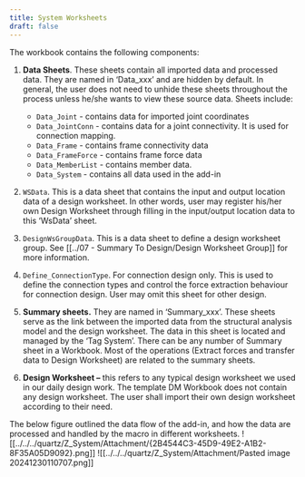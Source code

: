 ```yaml
---
title: System Worksheets
draft: false
---
```

The workbook contains the following components:
1. **Data Sheets**. These sheets contain all imported data and processed data. They are named in ‘Data_xxx’ and are hidden by default. In general, the user does not need to unhide these sheets throughout the process unless he/she wants to view these source data.  Sheets include:
	- `Data_Joint` - contains data for imported joint coordinates
	- `Data_JointConn` - contains data for a joint connectivity. It is used for connection mapping.
	- `Data_Frame` - contains frame connectivity data
	- `Data_FrameForce` - contains frame force data
	- `Data_MemberList` - contains member data. 
	- `Data_System` - contains all data used in the add-in

 2. `WSData`. This is a data sheet that contains the input and output location data of a design worksheet. In other words, user may register his/her own Design Worksheet through filling in the input/output location data to this ‘WsData’ sheet.
 3. `DesignWsGroupData`. This is a data sheet to define a design worksheet group. See [[../07 - Summary To Design/Design Worksheet Group]] for more information.
 4. `Define_ConnectionType`. For connection design only. This is used to define the connection types and control the force extraction behaviour for connection design. User may omit this sheet for other design.
 5. **Summary sheets.** They are named in ‘Summary_xxx’. These sheets serve as the link between the imported data from the structural analysis model and the design worksheet. The data in this sheet is located and managed by the ‘Tag System’. There can be any number of Summary sheet in a Workbook. Most of the operations (Extract forces and transfer data to Design Worksheet) are related to the summary sheets.
 6. **Design Worksheet –** this refers to any typical design worksheet we used in our daily design work. The template DM Workbook does not contain any design worksheet. The user shall import their own design worksheet according to their need.

The below figure outlined the data flow of the add-in, and how the data are processed and handled by the macro in different worksheets.
![[../../../quartz/Z_System/Attachment/{2B4544C3-45D9-49E2-A1B2-8F35A05D9092}.png]]
![[../../../quartz/Z_System/Attachment/Pasted image 20241230110707.png]]